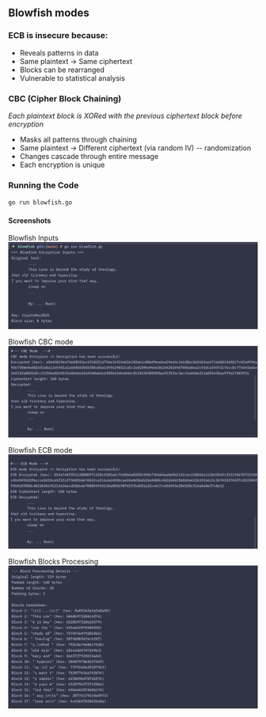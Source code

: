 ## Blowfish modes

### ECB is insecure because:

 - Reveals patterns in data
 - Same plaintext → Same ciphertext
 - Blocks can be rearranged
 - Vulnerable to statistical analysis

### CBC (Cipher Block Chaining)

_Each plaintext block is XORed with the previous ciphertext block before encryption_
 - Masks all patterns through chaining
 - Same plaintext → Different ciphertext (via random IV) -- randomization
 - Changes cascade through entire message
 - Each encryption is unique


### Running the Code
```bash
go run blowfish.go
```

#### Screenshots
Blowfish Inputs
![Blowfish Inputs](screenshots/blowfish_input.png)

Blowfish CBC mode
![Blowfish CBC](screenshots/blowfish_cbc.png)

Blowfish ECB mode
![Blowfish ECB](screenshots/blowfish_ecb.png)

Blowfish Blocks Processing
![Blowfish Blocks Processing](screenshots/blowfish_blocks.png)

